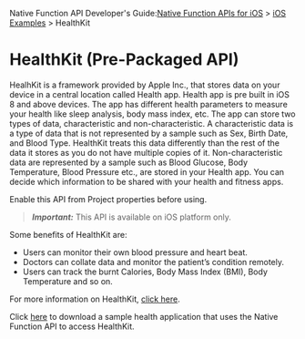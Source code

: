                            

Native Function API Developer's Guide:[Native Function APIs for iOS](native_function_apis_for_ios.md) > [iOS Examples](ios_examples.md) > HealthKit

HealthKit (Pre-Packaged API)
============================

HealhKit is a framework provided by Apple Inc., that stores data on your device in a central location called Health app. Health app is pre built in iOS 8 and above devices. The app has different health parameters to measure your health like sleep analysis, body mass index, etc. The app can store two types of data, characteristic and non-characteristic. A characteristic data is a type of data that is not represented by a sample such as Sex, Birth Date, and Blood Type. HealthKit treats this data differently than the rest of the data it stores as you do not have multiple copies of it. Non-characteristic data are represented by a sample such as Blood Glucose, Body Temperature, Blood Pressure etc., are stored in your Health app. You can decide which information to be shared with your health and fitness apps.

Enable this API from Project properties before using.

> **_Important:_** This API is available on iOS platform only.

Some benefits of HealthKit are:

*   Users can monitor their own blood pressure and heart beat.
*   Doctors can collate data and monitor the patient’s condition remotely.
*   Users can track the burnt Calories, Body Mass Index (BMI), Body Temperature and so on.

For more information on HealthKit, [click here](https://developer.apple.com/library/ios/documentation/HealthKit/Reference/HealthKit_Framework/index.md#//apple_ref/doc/uid/TP40014707).

Click [here](https://github.com/voltmx/VoltMXJSBindings_HealthKit) to download a sample health application that uses the Native Function API to access HealthKit.
